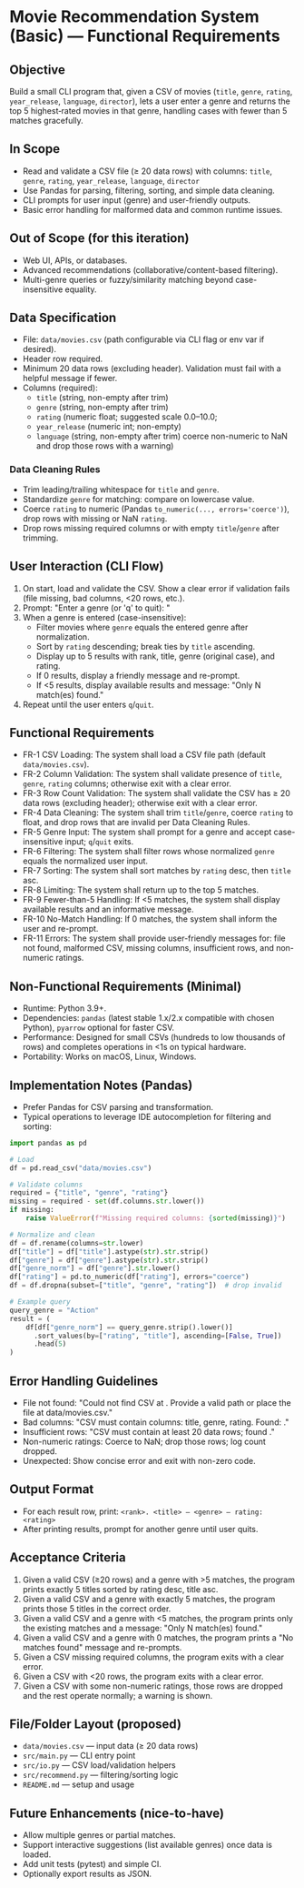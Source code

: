 # Movie Recommendation System (Basic) — Functional Requirements

## Objective
Build a small CLI program that, given a CSV of movies (`title`, `genre`, `rating`, `year_release`, `language`, `director`), lets a user enter a genre and returns the top 5 highest‑rated movies in that genre, handling cases with fewer than 5 matches gracefully.

## In Scope
- Read and validate a CSV file (≥ 20 data rows) with columns: `title`, `genre`, `rating`, `year_release`, `language`, `director`
- Use Pandas for parsing, filtering, sorting, and simple data cleaning.
- CLI prompts for user input (genre) and user-friendly outputs.
- Basic error handling for malformed data and common runtime issues.

## Out of Scope (for this iteration)
- Web UI, APIs, or databases.
- Advanced recommendations (collaborative/content-based filtering).
- Multi-genre queries or fuzzy/similarity matching beyond case-insensitive equality.

## Data Specification
- File: `data/movies.csv` (path configurable via CLI flag or env var if desired).
- Header row required.
- Minimum 20 data rows (excluding header). Validation must fail with a helpful message if fewer.
- Columns (required):
  - `title` (string, non-empty after trim)
  - `genre` (string, non-empty after trim)
  - `rating` (numeric float; suggested scale 0.0–10.0; 
  - `year_release` (numeric int; non-empty)
  - `language` (string, non-empty after trim)
  coerce non-numeric to NaN and drop those rows with a warning)

### Data Cleaning Rules
- Trim leading/trailing whitespace for `title` and `genre`.
- Standardize `genre` for matching: compare on lowercase value.
- Coerce `rating` to numeric (Pandas `to_numeric(..., errors='coerce')`), drop rows with missing or NaN `rating`.
- Drop rows missing required columns or with empty `title`/`genre` after trimming.

## User Interaction (CLI Flow)
1. On start, load and validate the CSV. Show a clear error if validation fails (file missing, bad columns, <20 rows, etc.).
2. Prompt: "Enter a genre (or 'q' to quit): "
3. When a genre is entered (case-insensitive):
   - Filter movies where `genre` equals the entered genre after normalization.
   - Sort by `rating` descending; break ties by `title` ascending.
   - Display up to 5 results with rank, title, genre (original case), and rating.
   - If 0 results, display a friendly message and re-prompt.
   - If <5 results, display available results and message: "Only N match(es) found."
4. Repeat until the user enters `q`/`quit`.

## Functional Requirements
- FR-1 CSV Loading: The system shall load a CSV file path (default `data/movies.csv`).
- FR-2 Column Validation: The system shall validate presence of `title`, `genre`, `rating` columns; otherwise exit with a clear error.
- FR-3 Row Count Validation: The system shall validate the CSV has ≥ 20 data rows (excluding header); otherwise exit with a clear error.
- FR-4 Data Cleaning: The system shall trim `title`/`genre`, coerce `rating` to float, and drop rows that are invalid per Data Cleaning Rules.
- FR-5 Genre Input: The system shall prompt for a genre and accept case-insensitive input; `q`/`quit` exits.
- FR-6 Filtering: The system shall filter rows whose normalized `genre` equals the normalized user input.
- FR-7 Sorting: The system shall sort matches by `rating` desc, then `title` asc.
- FR-8 Limiting: The system shall return up to the top 5 matches.
- FR-9 Fewer-than-5 Handling: If <5 matches, the system shall display available results and an informative message.
- FR-10 No-Match Handling: If 0 matches, the system shall inform the user and re-prompt.
- FR-11 Errors: The system shall provide user-friendly messages for: file not found, malformed CSV, missing columns, insufficient rows, and non-numeric ratings.

## Non-Functional Requirements (Minimal)
- Runtime: Python 3.9+.
- Dependencies: `pandas` (latest stable 1.x/2.x compatible with chosen Python), `pyarrow` optional for faster CSV.
- Performance: Designed for small CSVs (hundreds to low thousands of rows) and completes operations in <1s on typical hardware.
- Portability: Works on macOS, Linux, Windows.

## Implementation Notes (Pandas)
- Prefer Pandas for CSV parsing and transformation.
- Typical operations to leverage IDE autocompletion for filtering and sorting:

```python
import pandas as pd

# Load
df = pd.read_csv("data/movies.csv")

# Validate columns
required = {"title", "genre", "rating"}
missing = required - set(df.columns.str.lower())
if missing:
    raise ValueError(f"Missing required columns: {sorted(missing)}")

# Normalize and clean
df = df.rename(columns=str.lower)
df["title"] = df["title"].astype(str).str.strip()
df["genre"] = df["genre"].astype(str).str.strip()
df["genre_norm"] = df["genre"].str.lower()
df["rating"] = pd.to_numeric(df["rating"], errors="coerce")
df = df.dropna(subset=["title", "genre", "rating"])  # drop invalid

# Example query
query_genre = "Action"
result = (
    df[df["genre_norm"] == query_genre.strip().lower()]
      .sort_values(by=["rating", "title"], ascending=[False, True])
      .head(5)
)
```

## Error Handling Guidelines
- File not found: "Could not find CSV at <path>. Provide a valid path or place the file at data/movies.csv."
- Bad columns: "CSV must contain columns: title, genre, rating. Found: <list>."
- Insufficient rows: "CSV must contain at least 20 data rows; found <n>."
- Non-numeric ratings: Coerce to NaN; drop those rows; log count dropped.
- Unexpected: Show concise error and exit with non-zero code.

## Output Format
- For each result row, print: `<rank>. <title> — <genre> — rating: <rating>`
- After printing results, prompt for another genre until user quits.

## Acceptance Criteria
1. Given a valid CSV (≥20 rows) and a genre with >5 matches, the program prints exactly 5 titles sorted by rating desc, title asc.
2. Given a valid CSV and a genre with exactly 5 matches, the program prints those 5 titles in the correct order.
3. Given a valid CSV and a genre with <5 matches, the program prints only the existing matches and a message: "Only N match(es) found."
4. Given a valid CSV and a genre with 0 matches, the program prints a "No matches found" message and re-prompts.
5. Given a CSV missing required columns, the program exits with a clear error.
6. Given a CSV with <20 rows, the program exits with a clear error.
7. Given a CSV with some non-numeric ratings, those rows are dropped and the rest operate normally; a warning is shown.

## File/Folder Layout (proposed)
- `data/movies.csv` — input data (≥ 20 data rows)
- `src/main.py` — CLI entry point
- `src/io.py` — CSV load/validation helpers
- `src/recommend.py` — filtering/sorting logic
- `README.md` — setup and usage

## Future Enhancements (nice-to-have)
- Allow multiple genres or partial matches.
- Support interactive suggestions (list available genres) once data is loaded.
- Add unit tests (pytest) and simple CI.
- Optionally export results as JSON.
